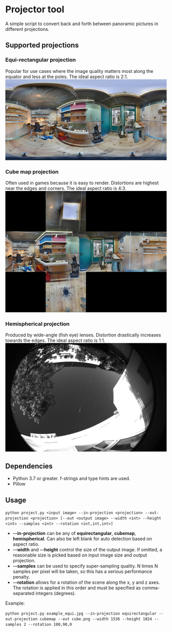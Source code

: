 # Projector tool

A simple script to convert back and forth between panoramic pictures in different projections.

## Supported projections

### Equi-rectangular projection
Popular for use cases where the image quality matters most along the equator and less at the poles. The ideal aspect ratio is 2:1.
![Equi-rectangular image](example_equi.jpg?raw=true "Equi-rectangular image")

### Cube map projection
Often used in games because it is easy to render. Distortions are highest near the edges and corners. The ideal aspect ratio is 4:3.
![Cube map image](example_cube.jpg?raw=true "Cube map image")

### Hemispherical projection
Produced by wide-angle (fish eye) lenses. Distortion drastically increases towards the edges. The ideal aspect ratio is 1:1.
![Hemispherical image](example_hemi.jpg?raw=true "Hemispherical image")

## Dependencies

- Python 3.7 or greater. f-strings and type hints are used.
- Pillow

## Usage

`python project.py <input image> --in-projection <projection> --out-projection <projection> [--out <output image> --width <int> --height <int> --samples <int> --rotation <int,int,int>]`

- **--in-projection** can be any of **equirectangular**, **cubemap**, **hemispherical**. Can also be left blank for auto detection based on aspect ratio.
- **--width** and **--height** control the size of the output image. If omitted, a reasonable size is picked based on input image size and output projection.
- **--samples** can be used to specify super-sampling quality. N times N samples per pixel will be taken, so this has a serious performance penalty.
- **--rotation** allows for a rotation of the scene along the x, y and z axes. The rotation is applied in this order and must be specified as comma-separated integers (degrees).

Example:

`python project.py example_equi.jpg --in-projection equirectangular --out-projection cubemap --out cube.png --width 1536 --height 1024 --samples 2 --rotation 180,90,0`
